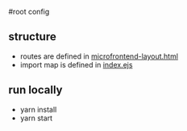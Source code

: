 #root config

## structure

- routes are defined in [microfrontend-layout.html](src/microfrontend-layout.html)
- import map is defined in [index.ejs](src/index.ejs)
  <br/>

## run locally

- yarn install
- yarn start
